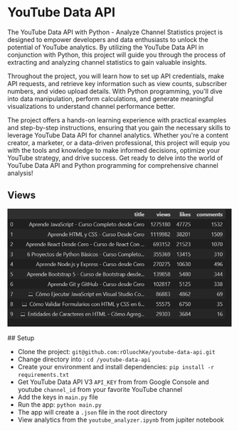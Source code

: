 # YouTube Data API

The YouTube Data API with Python - Analyze Channel Statistics project is designed to empower developers and data enthusiasts to unlock the potential of YouTube analytics. By utilizing the YouTube Data API in conjunction with Python, this project will guide you through the process of extracting and analyzing channel statistics to gain valuable insights.

Throughout the project, you will learn how to set up API credentials, make API requests, and retrieve key information such as view counts, subscriber numbers, and video upload details. With Python programming, you'll dive into data manipulation, perform calculations, and generate meaningful visualizations to understand channel performance better.

The project offers a hands-on learning experience with practical examples and step-by-step instructions, ensuring that you gain the necessary skills to leverage YouTube Data API for channel analytics. Whether you're a content creator, a marketer, or a data-driven professional, this project will equip you with the tools and knowledge to make informed decisions, optimize your YouTube strategy, and drive success. Get ready to delve into the world of YouTube Data API and Python programming for comprehensive channel analysis!

## Views

<p align="center">
  <img src="screenshots/Capture1.PNG" width="800" />
</p>
## Setup

- Clone the project: `git@github.com:rOluochKe/youtube-data-api.git`
- Change directory into : `cd /youtube-data-api`
- Create your environment and install dependencies: `pip install -r requirements.txt`
- Get YouTube Data API V3 `API_KEY` from from Google Console and youtube `channel_id` from your favorite YouTube channel
- Add the keys in `main.py` file
- Run the app: `python main.py`
- The app will create a `.json` file in the root directory
- View analytics from the `youtube_analyzer.ipynb` from jupiter notebook
